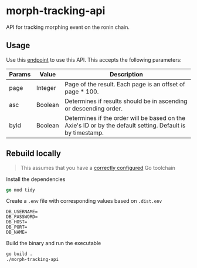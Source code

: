 # morph-tracking-api

API for tracking morphing event on the ronin chain.

## Usage

Use this [endpoint](https://morph.betteraxie.tech/) to use this API. This accepts the following parameters:

| Params | Value   | Description                                                                                                |
| ------ | ------- | ---------------------------------------------------------------------------------------------------------- |
| page   | Integer | Page of the result. Each page is an offset of page \* 100.                                                 |
| asc    | Boolean | Determines if results should be in ascending or descending order.                                          |
| byId   | Boolean | Determines if the order will be based on the Axie's ID or by the default setting. Default is by timestamp. |


## Rebuild locally

> This assumes that you have a [correctly configured](https://golang.org/doc/install#testing) Go toolchain

Install the dependencies

```go 
go mod tidy
``` 

Create a `.env` file with corresponding values based on `.dist.env`

```
DB_USERNAME=
DB_PASSWORD=
DB_HOST=
DB_PORT=
DB_NAME=
```

Build the binary and run the executable

```bash
go build .
./morph-tracking-api
```